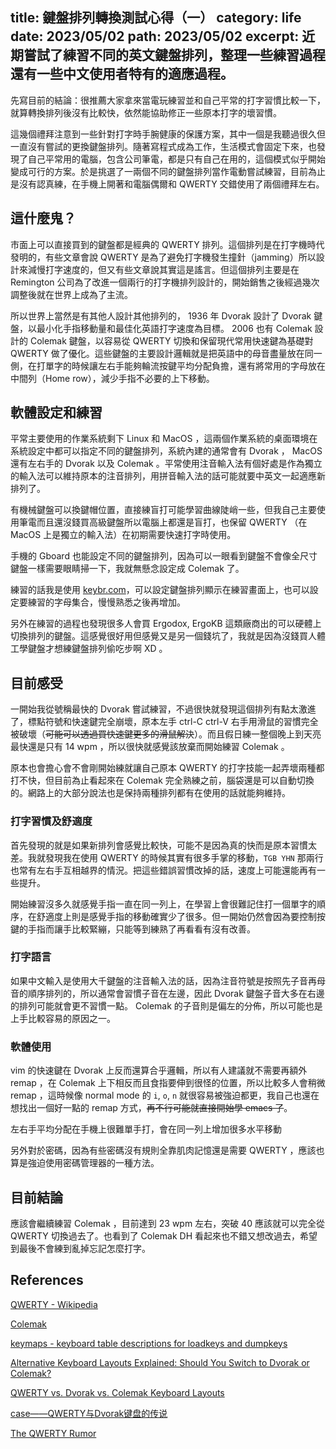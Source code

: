title: 鍵盤排列轉換測試心得（一）
category: life
date: 2023/05/02
path: 2023/05/02
excerpt: 近期嘗試了練習不同的英文鍵盤排列，整理一些練習過程還有一些中文使用者特有的適應過程。
---

先寫目前的結論：很推薦大家拿來當電玩練習並和自己平常的打字習慣比較一下，就算轉換排列後沒有比較快，依然能協助修正一些原本打字的壞習慣。

這幾個禮拜注意到一些針對打字時手腕健康的保護方案，其中一個是我聽過很久但一直沒有嘗試的更換鍵盤排列。隨著寫程式成為工作，生活模式會固定下來，也發現了自己平常用的電腦，包含公司筆電，都是只有自己在用的，這個模式似乎開始變成可行的方案。於是挑選了一兩個不同的鍵盤排列當作電動嘗試練習，目前為止是沒有認真練，在手機上開著和電腦偶爾和 QWERTY 交錯使用了兩個禮拜左右。

## 這什麼鬼？

市面上可以直接買到的鍵盤都是經典的 QWERTY 排列。這個排列是在打字機時代發明的，有些文章會說 QWERTY 是為了避免打字機發生撞針（jamming）所以設計來減慢打字速度的，但又有些文章說其實這是謠言。但這個排列主要是在 Remington 公司為了改進一個兩行的打字機排列設計的，開始銷售之後經過幾次調整後就在世界上成為了主流。

所以世界上當然是有其他人設計其他排列的， 1936 年 Dvorak 設計了 Dvorak 鍵盤，以最小化手指移動量和最佳化英語打字速度為目標。 2006 也有 Colemak 設計的 Colemak 鍵盤，以容易從 QWERTY 切換和保留現代常用快速鍵為基礎對 QWERTY 做了優化。這些鍵盤的主要設計邏輯就是把英語中的母音盡量放在同一側，在打單字的時候讓左右手能夠輪流按鍵平均分配負擔，還有將常用的字母放在中間列（Home row），減少手指不必要的上下移動。

## 軟體設定和練習

平常主要使用的作業系統剩下 Linux 和 MacOS ，這兩個作業系統的桌面環境在系統設定中都可以指定不同的鍵盤排列，系統內建的通常會有 Dvorak ， MacOS 還有左右手的 Dvorak 以及 Colemak 。平常使用注音輸入法有個好處是作為獨立的輸入法可以維持原本的注音排列，用拼音輸入法的話可能就要中英文一起適應新排列了。

有機械鍵盤可以換鍵帽位置，直接練盲打可能學習曲線陡峭一些，但我自己主要使用筆電而且還沒錢買高級鍵盤所以電腦上都還是盲打，也保留 QWERTY （在 MacOS 上是獨立的輸入法）在初期需要快速打字時使用。

手機的 Gboard 也能設定不同的鍵盤排列，因為可以一眼看到鍵盤不會像全尺寸鍵盤一樣需要眼睛掃一下，我就無懸念設定成 Colemak 了。

練習的話我是使用 [keybr.com](https://keybr.com)，可以設定鍵盤排列顯示在練習畫面上，也可以設定要練習的字母集合，慢慢熟悉之後再增加。

另外在練習的過程也發現很多人會買 Ergodox, ErgoKB 這類廠商出的可以硬體上切換排列的鍵盤。這感覺很好用但感覺又是另一個錢坑了，我就是因為沒錢買人體工學鍵盤才想練鍵盤排列偷吃步啊 XD 。

## 目前感受

一開始我從號稱最快的 Dvorak 嘗試練習，不過很快就發現這個排列有點太激進了，標點符號和快速鍵完全崩壞，原本左手 ctrl-C ctrl-V 右手用滑鼠的習慣完全被破壞（~~可能可以透過買快速鍵更多的滑鼠解決~~）。而且假日練一整個晚上到天亮最快還是只有 14 wpm ，所以很快就感覺該放棄而開始練習 Colemak 。

原本也會擔心會不會剛開始練就讓自己原本 QWERTY 的打字技能一起弄壞兩種都打不快，但目前為止看起來在 Colemak 完全熟練之前，腦袋還是可以自動切換的。網路上的大部分說法也是保持兩種排列都有在使用的話就能夠維持。

### 打字習慣及舒適度

首先發現的就是如果新排列會感覺比較快，可能不是因為真的快而是原本習慣太差。我就發現我在使用 QWERTY 的時候其實有很多手掌的移動，`TGB YHN` 那兩行也常有左右手互相越界的情況。把這些錯誤習慣改掉的話，速度上可能還能再有一些提升。

開始練習沒多久就感覺手指一直在同一列上，在學習上會很難記住打一個單字的順序，在舒適度上則是感覺手指的移動確實少了很多。但一開始仍然會因為要控制按鍵的手指而讓手比較緊繃，只能等到練熟了再看看有沒有改善。

### 打字語言

如果中文輸入是使用大千鍵盤的注音輸入法的話，因為注音符號是按照先子音再母音的順序排列的，所以通常會習慣子音在左邊，因此 Dvorak 鍵盤子音大多在右邊的排列可能就會更不習慣一點。 Colemak 的子音則是偏左的分佈，所以可能也是上手比較容易的原因之一。

### 軟體使用

vim 的快速鍵在 Dvorak 上反而還算合乎邏輯，所以有人建議就不需要再額外 remap ，在 Colemak 上下相反而且食指要伸到很怪的位置，所以比較多人會稍微 remap ，這時候像 normal mode 的 `i`, `o`, `n` 就很容易被強迫都更，我自己也還在想找出一個好一點的 remap 方式，~~再不行可能就直接開始學 emacs 了~~。

左右手平均分配在手機上很難單手打，會在同一列上增加很多水平移動

另外對於密碼，因為有些密碼沒有規則全靠肌肉記憶還是需要 QWERTY ，應該也算是強迫使用密碼管理器的一種方法。

## 目前結論

應該會繼續練習 Colemak ，目前達到 23 wpm 左右，突破 40 應該就可以完全從 QWERTY 切換過去了。也看到了 Colemak DH 看起來也不錯又想改過去，希望到最後不會練到亂掉忘記怎麼打字。

## References

[QWERTY - Wikipedia](https://en.wikipedia.org/wiki/QWERTY)

[Colemak](https://colemak.com/)

[keymaps - keyboard table descriptions for loadkeys and dumpkeys](https://man.archlinux.org/man/keymaps.5)

[Alternative Keyboard Layouts Explained: Should You Switch to Dvorak or Colemak?](https://www.howtogeek.com/189270/alternative-keyboard-layouts-explained-dvorak-colemak-and-whether-you-should-care/)

[QWERTY vs. Dvorak vs. Colemak Keyboard Layouts](https://www.daskeyboard.com/blog/qwerty-vs-dvorak-vs-colemak-keyboard-layouts/)

[case——QWERTY与Dvorak键盘的传说](https://wap.sciencenet.cn/blog-430956-567813.html?mobile=1)

[The QWERTY Rumor](http://chicagologic.com/QWERTYrumor.htm)

